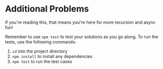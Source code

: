 # Additional Problems

If you're reading this, that means you're here for more recursion and async
fun!

Remember to use `npm test` to test your solutions as you go along. To run the
tests, use the following commands:

1. `cd` into the project directory
2. `npm install` to install any dependencies
3. `npm test` to run the test cases
